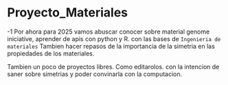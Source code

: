 # Proyecto_Materiales
-1
Por ahora para 2025 vamos abuscar conocer sobre material genome iniciative, aprender de apis con python y R. con las bases de `Ingenieria de materiales`
Tambien hacer repasos de la importancia de la simetria en las propiedades de los materiales.

Tambien un poco de proyectos libres. Como editarolos. con la intencion de saner sobre simetrias y poder convinarla con la computacion.
